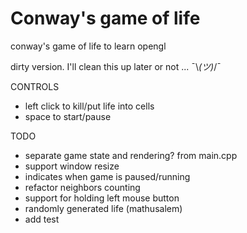 # Conway's game of life
conway's game of life to learn opengl

dirty version. I'll clean this up later or not ... ¯\\_(ツ)_/¯

CONTROLS
* left click to kill/put life into cells
* space to start/pause 

TODO
* separate game state and rendering? from main.cpp 
* support window resize
* indicates when game is paused/running
 * refactor neighbors counting
* support for holding left mouse button
* randomly generated life (mathusalem)
* add test

